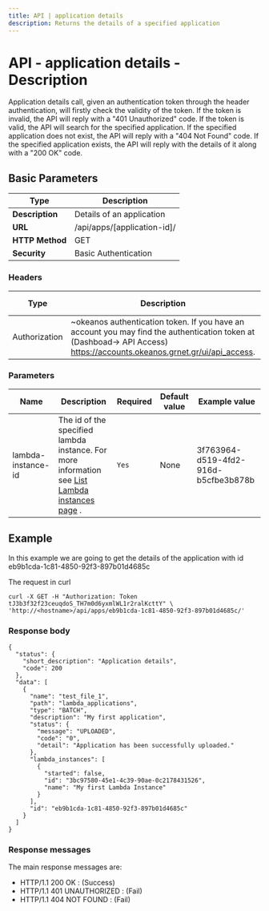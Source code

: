 ```yaml
---
title: API | application details
description: Returns the details of a specified application
---
```


# API - application details - Description

Application details call, given an authentication token through the header authentication,
will firstly check the validity of the token. If the token is invalid, the API will reply with a
"401 Unauthorized" code. If the token is valid, the API will search for the specified application. If the specified application does not exist, the API will reply with a
"404 Not Found" code. If the specified application exists, the API will reply with the details
of it along with a "200 OK" code.


## Basic Parameters

|Type | Description
------|-------------
| **Description** | Details of an application
| **URL**         | /api/apps/[application-id]/
| **HTTP Method** | GET
| **Security**    | Basic Authentication


### Headers

Type | Description | Required | Default value | Example value
------|-------------|----------|---------------|---------------
Authorization | ~okeanos authentication token. If you have an account you may find the authentication token at (Dashboad-> API Access) https://accounts.okeanos.grnet.gr/ui/api_access. | `Yes` | None | Token tJ3b3f32f23ceuqdoS


### Parameters

Name  | Description | Required | Default value | Example value
------|-------------|----------|---------------|---------------
lambda-instance-id  | The id of the specified lambda instance. For more information see [List Lambda instances page](LambdaInstancesList.md) . |`Yes` |None| 3f763964-d519-4fd2-916d-b5cfbe3b878b


## Example

In this example we are going to get the details of the application with id eb9b1cda-1c81-4850-92f3-897b01d4685c

The request in curl

```
curl -X GET -H "Authorization: Token tJ3b3f32f23ceuqdoS_TH7m0d6yxmlWL1r2ralKcttY" \
'http://<hostname>/api/apps/eb9b1cda-1c81-4850-92f3-897b01d4685c/'
```


### Response body

```
{
  "status": {
    "short_description": "Application details",
    "code": 200
  },
  "data": [
    {
      "name": "test_file_1",
      "path": "lambda_applications",
      "type": "BATCH",
      "description": "My first application",
      "status": {
        "message": "UPLOADED",
        "code": "0",
        "detail": "Application has been successfully uploaded."
      },
      "lambda_instances": [
        {
          "started": false,
          "id": "3bc97580-45e1-4c39-90ae-0c2178431526",
          "name": "My first Lambda Instance"
        }
      ],
      "id": "eb9b1cda-1c81-4850-92f3-897b01d4685c"
    }
  ]
}
```


### Response messages

The main response messages are:

- HTTP/1.1 200 OK : (Success)
- HTTP/1.1 401 UNAUTHORIZED : (Fail)
- HTTP/1.1 404 NOT FOUND : (Fail)
